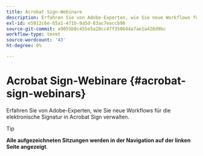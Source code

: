 ```yaml
---
title: Acrobat Sign-Webinare
description: Erfahren Sie von Adobe-Experten, wie Sie neue Workflows für die elektronische Signatur in Acrobat Sign verwalten.
exl-id: e5912c6e-65a1-471b-9a5d-83ac7eaccb90
source-git-commit: a9055b8c455e5a28cc47f350644a7ae1a428d9bc
workflow-type: tm+mt
source-wordcount: '43'
ht-degree: 0%

---
```


# Acrobat Sign-Webinare {#acrobat-sign-webinars}

Erfahren Sie von Adobe-Experten, wie Sie neue Workflows für die elektronische Signatur in Acrobat Sign verwalten.

>[!TIP]
>
>**Alle aufgezeichneten Sitzungen werden in der Navigation auf der linken Seite angezeigt**.
